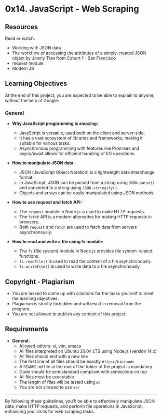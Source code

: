 
#   0x14. JavaScript - Web Scraping

## Resources

Read or watch:

-   Working with JSON data
-   The workflow of accessing the attributes of a simply-created JSON object by Jimmy Tran from Cohort 1 - San Francisco
-   request module
-   Modern JS

## Learning Objectives

At the end of this project, you are expected to be able to explain to anyone, without the help of Google:

### General

-   **Why JavaScript programming is amazing:**
    
    -   JavaScript is versatile, used both on the client and server-side.
    -   It has a vast ecosystem of libraries and frameworks, making it suitable for various tasks.
    -   Asynchronous programming with features like Promises and async/await allows for efficient handling of I/O operations.
-   **How to manipulate JSON data:**
    
    -   JSON (JavaScript Object Notation) is a lightweight data interchange format.
    -   In JavaScript, JSON can be parsed from a string using `JSON.parse()` and converted to a string using `JSON.stringify()`.
    -   Objects and arrays can be easily manipulated using JSON methods.
-   **How to use request and fetch API:**
    
    -   The `request` module in Node.js is used to make HTTP requests.
    -   The `fetch` API is a modern alternative for making HTTP requests in browsers.
    -   Both `request` and `fetch` are used to fetch data from servers asynchronously.
-   **How to read and write a file using fs module:**
    
    -   The `fs` (file system) module in Node.js provides file system-related functions.
    -   `fs.readFile()` is used to read the content of a file asynchronously.
    -   `fs.writeFile()` is used to write data to a file asynchronously.

## Copyright - Plagiarism

-   You are tasked to come up with solutions for the tasks yourself to meet the learning objectives.
-   Plagiarism is strictly forbidden and will result in removal from the program.
-   You are not allowed to publish any content of this project.

## Requirements

-   **General:**
    -   Allowed editors: vi, vim, emacs
    -   All files interpreted on Ubuntu 20.04 LTS using Node.js (version 14.x)
    -   All files should end with a new line
    -   The first line of all files should be exactly `#!/usr/bin/node`
    -   A `README.md` file at the root of the folder of the project is mandatory
    -   Code should be semistandard compliant with semicolons on top
    -   All files must be executable
    -   The length of files will be tested using `wc`
    -   You are not allowed to use `var`

----------

By following these guidelines, you'll be able to effectively manipulate JSON data, make HTTP requests, and perform file operations in JavaScript, enhancing your skills for web scraping tasks.